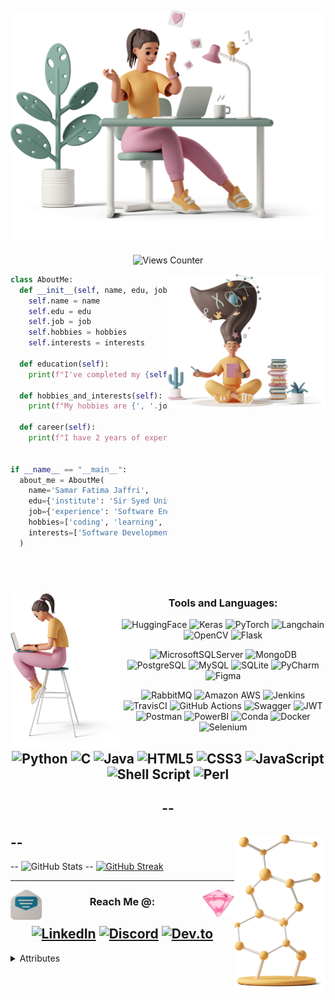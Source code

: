 ![Main Image](images/casual-life-3d-likes.png)
---
<div align="center"> 
  
  ![Views Counter](https://komarev.com/ghpvc/?username=SamarFatimaJaffri&color=ff69b4) 
  
</div>
<img align="right" width="50%" src="images/casual-life-3d-reading.png"/>

```python
class AboutMe:
  def __init__(self, name, edu, job, hobbies, interests):
    self.name = name
    self.edu = edu
    self.job = job
    self.hobbies = hobbies
    self.interests = interests

  def education(self):
    print(f"I've completed my {self.edu['degree']} from {self.edu['institute']} as a {self.edu['position']}. With the C.G.P.A {self.edu['cgpa']}.")

  def hobbies_and_interests(self):
    print(f"My hobbies are {', '.join(self.hobbies[:-1])} and {self.hobbies[-1]}. And I am interested in {', '.join(self.interests[:-1])} and {self.interests[-1]}.")

  def career(self):
    print(f"I have 2 years of experience working in industry as a {self.job['experience']} and I am currently planning to switch to a {self.job['opento']} role")


if __name__ == "__main__":
  about_me = AboutMe(
    name='Samar Fatima Jaffri',
    edu={'institute': 'Sir Syed University of Engineering and Technology', 'degree': 'BS-SE', 'position': 'Silver Medalist', 'cgpa': 3.78},
    job={'experience': 'Software Engineer', 'opento': 'AI / ML / NLP'},
    hobbies=['coding', 'learning', 'teaching', 'reading articles'],
    interests=['Software Development', 'Artificial Intelligence', 'Generative AI', 'Natural Language Processing']
  )

```

<br/> <!-- line is added -->
---

<img align="left" width="35%" src="images//casual-life-3d-girl-sitting-on-stool-with-laptop-1.png"/>

<div align="center">
  
  ### Tools and Languages:
  ![HuggingFace](https://img.shields.io/badge/-HuggingFace-FDEE21?style=for-the-badge&logo=HuggingFace&logoColor=black) ![Keras](https://img.shields.io/badge/Keras-FF0000?style=for-the-badge&logo=keras&logoColor=white) ![PyTorch](https://img.shields.io/badge/PyTorch-EE4C2C?style=for-the-badge&logo=pytorch&logoColor=white) ![Langchain](https://img.shields.io/badge/langchain-1C3C3C?style=for-the-badge&logo=langchain&logoColor=white) ![OpenCV](https://img.shields.io/badge/OpenCV-27338e?style=for-the-badge&logo=OpenCV&logoColor=white) ![Flask](https://img.shields.io/badge/Flask-000000?style=for-the-badge&logo=flask&logoColor=white)
  
  ![MicrosoftSQLServer](https://img.shields.io/badge/Microsoft%20SQL%20Sever-CC2927?style=for-the-badge&logo=microsoft%20sql%20server&logoColor=white) ![MongoDB](https://img.shields.io/badge/MongoDB-white?style=for-the-badge&logo=mongodb&logoColor=4EA94B) ![PostgreSQL](https://img.shields.io/badge/PostgreSQL-316192?style=for-the-badge&logo=postgresql&logoColor=white) ![MySQL](https://img.shields.io/badge/MySQL-005C84?style=for-the-badge&logo=mysql&logoColor=white) ![SQLite](https://img.shields.io/badge/Sqlite-003B57?style=for-the-badge&logo=sqlite&logoColor=white) ![PyCharm](https://img.shields.io/badge/pycharm-143?style=for-the-badge&logo=pycharm&logoColor=black&color=black&labelColor=yellow) ![Figma](https://img.shields.io/badge/figma-%23F24E1E.svg?style=for-the-badge&logo=figma&logoColor=white)

  ![RabbitMQ](https://img.shields.io/badge/rabbitmq-%23FF6600.svg?&style=for-the-badge&logo=rabbitmq&logoColor=white) ![Amazon AWS](https://img.shields.io/badge/Amazon_AWS-FF9900?style=for-the-badge&logo=amazonaws&logoColor=white) ![Jenkins](https://img.shields.io/badge/Jenkins-49728B?style=for-the-badge&logo=jenkins&logoColor=white) ![TravisCI](https://img.shields.io/badge/travis_CI-3EAAAF?style=for-the-badge&logo=travisci&logoColor=white)
  ![GitHub Actions](https://img.shields.io/badge/GitHub_Actions-2088FF?style=for-the-badge&logo=github-actions&logoColor=white) ![Swagger](https://img.shields.io/badge/Swagger-85EA2D?style=for-the-badge&logo=Swagger&logoColor=white) ![JWT](https://img.shields.io/badge/JWT-000000?style=for-the-badge&logo=JSON%20web%20tokens&logoColor=white) ![Postman](https://img.shields.io/badge/Postman-FF6C37?style=for-the-badge&logo=Postman&logoColor=white) ![PowerBI](https://img.shields.io/badge/PowerBI-F2C811?style=for-the-badge&logo=Power%20BI&logoColor=white) ![Conda](https://img.shields.io/badge/conda-342B029.svg?&style=for-the-badge&logo=anaconda&logoColor=white) ![Docker](https://img.shields.io/badge/Docker-2CA5E0?style=for-the-badge&logo=docker&logoColor=white) ![Selenium](https://img.shields.io/badge/Selenium-43B02A?style=for-the-badge&logo=Selenium&logoColor=white)

  ![Python](https://img.shields.io/badge/python-3670A0?style=for-the-badge&logo=python&logoColor=ffdd54) ![C](https://img.shields.io/badge/c-%2300599C.svg?style=for-the-badge&logo=c&logoColor=white) ![Java](https://img.shields.io/badge/java-%23ED8B00.svg?style=for-the-badge&logo=java&logoColor=white) ![HTML5](https://img.shields.io/badge/html5-%23E34F26.svg?style=for-the-badge&logo=html5&logoColor=white) ![CSS3](https://img.shields.io/badge/css3-%231572B6.svg?style=for-the-badge&logo=css3&logoColor=white) ![JavaScript](https://img.shields.io/badge/javascript-%23323330.svg?style=for-the-badge&logo=javascript&logoColor=%23F7DF1E) ![Shell Script](https://img.shields.io/badge/shell_script-%23121011.svg?style=for-the-badge&logo=gnu-bash&logoColor=white) ![Perl](https://img.shields.io/badge/perl-%2339457E.svg?style=for-the-badge&logo=perl&logoColor=white)
  ---

-- </div>
-- 
-- <img align="right" width="29%" src="images/casual-life-3d-molecule.png"/>
-- 
-- ![GitHub Stats](https://github-readme-stats.vercel.app/api?username=SamarFatimaJaffri&theme=radical)
-- [![GitHub Streak](http://github-readme-streak-stats.herokuapp.com?user=SamarFatimaJaffri&theme=radical&date_format=M%20j%5B%2C%20Y%5D)](https://git.io/streak-stats)
-- ---

<img align="left" width="10%" src="images/casual-life-3d-envelope-1.png"/>
<img align="right" width="10%" src="images/casual-life-3d-crystal.png"/>

<div align="center">
  
  ### Reach Me @:
  [![LinkedIn](https://img.shields.io/badge/LinkedIn-0077B5?style=for-the-badge&logo=linkedin&logoColor=white)](https://www.linkedin.com/in/samar-fatima-jaffri/)
  [![Discord](https://img.shields.io/badge/Discord-5865F2?style=for-the-badge&logo=discord&logoColor=white)](samarf.jaffri)
  [![Dev.to](https://img.shields.io/badge/dev.to-0A0A0A?style=for-the-badge&logo=devdotto&logoColor=white)](https://dev.to/samarjaffri)
  ---
  
</div>

<!-- [![Readme Quotes](https://quotes-github-readme.vercel.app/api?type=horizontal&theme=light)](https://github.com/piyushsuthar/github-readme-quotes) -->

<!-- ![Trophies](https://github-profile-trophy.vercel.app/?username=samarfatimajaffri)   -->
<!-- &theme=juicyfresh --> <!-- &no-bg=true&no-frame=true --> <!-- &column=3&margin-w=15&margin-h=15 -->

<details>
  <summary> Attributes </summary>
  
  ### Attributes for Illustrations
  Illustration by [Icons 8](https://icons8.com/illustrations/author/5c07e68d82bcbc0092519bb6) from [Ouch!](https://icons8.com/illustrations)
  ### GitHub Repos
  #### Illustrations links provided by
  - GitHub repo providing illustration resources link [awesome-illustrations](https://github.com/MrPeker/awesome-illustrations)
  #### Attribute for Markdown Badges, Stats and Streaks
  - Makrdown Badges and Dynamic badges i.e., stats and streak by [Badges4-README.md-Profile](https://github.com/alexandresanlim/Badges4-README.md-Profile)
  #### About Me Inspired by
  - The About Me section is inspired by a [MarikIshtar007](https://github.com/MarikIshtar007/MarikIshtar007)
</details>


<!---
SamarFatimaJaffri/SamarFatimaJaffri is a ✨ special ✨ repository because its `README.md` (this file) appears on your GitHub profile.
You can click the Preview link to take a look at your changes.
--->
